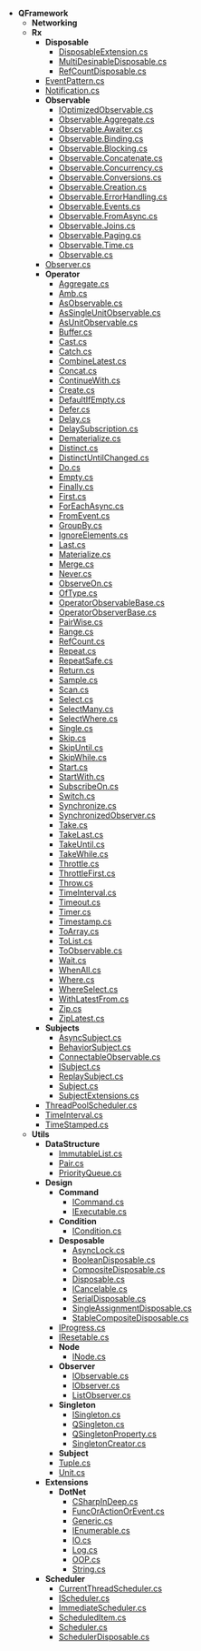- __QFramework__
  - __Networking__
  - __Rx__
    - __Disposable__
      - [DisposableExtension.cs](QFramework/Rx/Disposable/DisposableExtension.cs)
      - [MultiDesinableDisposable.cs](QFramework/Rx/Disposable/MultiDesinableDisposable.cs)
      - [RefCountDisposable.cs](QFramework/Rx/Disposable/RefCountDisposable.cs)
    - [EventPattern.cs](QFramework/Rx/EventPattern.cs)
    - [Notification.cs](QFramework/Rx/Notification.cs)
    - __Observable__
      - [IOptimizedObservable.cs](QFramework/Rx/Observable/IOptimizedObservable.cs)
      - [Observable.Aggregate.cs](QFramework/Rx/Observable/Observable.Aggregate.cs)
      - [Observable.Awaiter.cs](QFramework/Rx/Observable/Observable.Awaiter.cs)
      - [Observable.Binding.cs](QFramework/Rx/Observable/Observable.Binding.cs)
      - [Observable.Blocking.cs](QFramework/Rx/Observable/Observable.Blocking.cs)
      - [Observable.Concatenate.cs](QFramework/Rx/Observable/Observable.Concatenate.cs)
      - [Observable.Concurrency.cs](QFramework/Rx/Observable/Observable.Concurrency.cs)
      - [Observable.Conversions.cs](QFramework/Rx/Observable/Observable.Conversions.cs)
      - [Observable.Creation.cs](QFramework/Rx/Observable/Observable.Creation.cs)
      - [Observable.ErrorHandling.cs](QFramework/Rx/Observable/Observable.ErrorHandling.cs)
      - [Observable.Events.cs](QFramework/Rx/Observable/Observable.Events.cs)
      - [Observable.FromAsync.cs](QFramework/Rx/Observable/Observable.FromAsync.cs)
      - [Observable.Joins.cs](QFramework/Rx/Observable/Observable.Joins.cs)
      - [Observable.Paging.cs](QFramework/Rx/Observable/Observable.Paging.cs)
      - [Observable.Time.cs](QFramework/Rx/Observable/Observable.Time.cs)
      - [Observable.cs](QFramework/Rx/Observable/Observable.cs)
    - [Observer.cs](QFramework/Rx/Observer.cs)
    - __Operator__
      - [Aggregate.cs](QFramework/Rx/Operator/Aggregate.cs)
      - [Amb.cs](QFramework/Rx/Operator/Amb.cs)
      - [AsObservable.cs](QFramework/Rx/Operator/AsObservable.cs)
      - [AsSingleUnitObservable.cs](QFramework/Rx/Operator/AsSingleUnitObservable.cs)
      - [AsUnitObservable.cs](QFramework/Rx/Operator/AsUnitObservable.cs)
      - [Buffer.cs](QFramework/Rx/Operator/Buffer.cs)
      - [Cast.cs](QFramework/Rx/Operator/Cast.cs)
      - [Catch.cs](QFramework/Rx/Operator/Catch.cs)
      - [CombineLatest.cs](QFramework/Rx/Operator/CombineLatest.cs)
      - [Concat.cs](QFramework/Rx/Operator/Concat.cs)
      - [ContinueWith.cs](QFramework/Rx/Operator/ContinueWith.cs)
      - [Create.cs](QFramework/Rx/Operator/Create.cs)
      - [DefaultIfEmpty.cs](QFramework/Rx/Operator/DefaultIfEmpty.cs)
      - [Defer.cs](QFramework/Rx/Operator/Defer.cs)
      - [Delay.cs](QFramework/Rx/Operator/Delay.cs)
      - [DelaySubscription.cs](QFramework/Rx/Operator/DelaySubscription.cs)
      - [Dematerialize.cs](QFramework/Rx/Operator/Dematerialize.cs)
      - [Distinct.cs](QFramework/Rx/Operator/Distinct.cs)
      - [DistinctUntilChanged.cs](QFramework/Rx/Operator/DistinctUntilChanged.cs)
      - [Do.cs](QFramework/Rx/Operator/Do.cs)
      - [Empty.cs](QFramework/Rx/Operator/Empty.cs)
      - [Finally.cs](QFramework/Rx/Operator/Finally.cs)
      - [First.cs](QFramework/Rx/Operator/First.cs)
      - [ForEachAsync.cs](QFramework/Rx/Operator/ForEachAsync.cs)
      - [FromEvent.cs](QFramework/Rx/Operator/FromEvent.cs)
      - [GroupBy.cs](QFramework/Rx/Operator/GroupBy.cs)
      - [IgnoreElements.cs](QFramework/Rx/Operator/IgnoreElements.cs)
      - [Last.cs](QFramework/Rx/Operator/Last.cs)
      - [Materialize.cs](QFramework/Rx/Operator/Materialize.cs)
      - [Merge.cs](QFramework/Rx/Operator/Merge.cs)
      - [Never.cs](QFramework/Rx/Operator/Never.cs)
      - [ObserveOn.cs](QFramework/Rx/Operator/ObserveOn.cs)
      - [OfType.cs](QFramework/Rx/Operator/OfType.cs)
      - [OperatorObservableBase.cs](QFramework/Rx/Operator/OperatorObservableBase.cs)
      - [OperatorObserverBase.cs](QFramework/Rx/Operator/OperatorObserverBase.cs)
      - [PairWise.cs](QFramework/Rx/Operator/PairWise.cs)
      - [Range.cs](QFramework/Rx/Operator/Range.cs)
      - [RefCount.cs](QFramework/Rx/Operator/RefCount.cs)
      - [Repeat.cs](QFramework/Rx/Operator/Repeat.cs)
      - [RepeatSafe.cs](QFramework/Rx/Operator/RepeatSafe.cs)
      - [Return.cs](QFramework/Rx/Operator/Return.cs)
      - [Sample.cs](QFramework/Rx/Operator/Sample.cs)
      - [Scan.cs](QFramework/Rx/Operator/Scan.cs)
      - [Select.cs](QFramework/Rx/Operator/Select.cs)
      - [SelectMany.cs](QFramework/Rx/Operator/SelectMany.cs)
      - [SelectWhere.cs](QFramework/Rx/Operator/SelectWhere.cs)
      - [Single.cs](QFramework/Rx/Operator/Single.cs)
      - [Skip.cs](QFramework/Rx/Operator/Skip.cs)
      - [SkipUntil.cs](QFramework/Rx/Operator/SkipUntil.cs)
      - [SkipWhile.cs](QFramework/Rx/Operator/SkipWhile.cs)
      - [Start.cs](QFramework/Rx/Operator/Start.cs)
      - [StartWith.cs](QFramework/Rx/Operator/StartWith.cs)
      - [SubscribeOn.cs](QFramework/Rx/Operator/SubscribeOn.cs)
      - [Switch.cs](QFramework/Rx/Operator/Switch.cs)
      - [Synchronize.cs](QFramework/Rx/Operator/Synchronize.cs)
      - [SynchronizedObserver.cs](QFramework/Rx/Operator/SynchronizedObserver.cs)
      - [Take.cs](QFramework/Rx/Operator/Take.cs)
      - [TakeLast.cs](QFramework/Rx/Operator/TakeLast.cs)
      - [TakeUntil.cs](QFramework/Rx/Operator/TakeUntil.cs)
      - [TakeWhile.cs](QFramework/Rx/Operator/TakeWhile.cs)
      - [Throttle.cs](QFramework/Rx/Operator/Throttle.cs)
      - [ThrottleFirst.cs](QFramework/Rx/Operator/ThrottleFirst.cs)
      - [Throw.cs](QFramework/Rx/Operator/Throw.cs)
      - [TimeInterval.cs](QFramework/Rx/Operator/TimeInterval.cs)
      - [Timeout.cs](QFramework/Rx/Operator/Timeout.cs)
      - [Timer.cs](QFramework/Rx/Operator/Timer.cs)
      - [Timestamp.cs](QFramework/Rx/Operator/Timestamp.cs)
      - [ToArray.cs](QFramework/Rx/Operator/ToArray.cs)
      - [ToList.cs](QFramework/Rx/Operator/ToList.cs)
      - [ToObservable.cs](QFramework/Rx/Operator/ToObservable.cs)
      - [Wait.cs](QFramework/Rx/Operator/Wait.cs)
      - [WhenAll.cs](QFramework/Rx/Operator/WhenAll.cs)
      - [Where.cs](QFramework/Rx/Operator/Where.cs)
      - [WhereSelect.cs](QFramework/Rx/Operator/WhereSelect.cs)
      - [WithLatestFrom.cs](QFramework/Rx/Operator/WithLatestFrom.cs)
      - [Zip.cs](QFramework/Rx/Operator/Zip.cs)
      - [ZipLatest.cs](QFramework/Rx/Operator/ZipLatest.cs)
    - __Subjects__
      - [AsyncSubject.cs](QFramework/Rx/Subjects/AsyncSubject.cs)
      - [BehaviorSubject.cs](QFramework/Rx/Subjects/BehaviorSubject.cs)
      - [ConnectableObservable.cs](QFramework/Rx/Subjects/ConnectableObservable.cs)
      - [ISubject.cs](QFramework/Rx/Subjects/ISubject.cs)
      - [ReplaySubject.cs](QFramework/Rx/Subjects/ReplaySubject.cs)
      - [Subject.cs](QFramework/Rx/Subjects/Subject.cs)
      - [SubjectExtensions.cs](QFramework/Rx/Subjects/SubjectExtensions.cs)
    - [ThreadPoolScheduler.cs](QFramework/Rx/ThreadPoolScheduler.cs)
    - [TimeInterval.cs](QFramework/Rx/TimeInterval.cs)
    - [TimeStamped.cs](QFramework/Rx/TimeStamped.cs)
  - __Utils__
    - __DataStructure__
      - [ImmutableList.cs](QFramework/Utils/DataStructure/ImmutableList.cs)
      - [Pair.cs](QFramework/Utils/DataStructure/Pair.cs)
      - [PriorityQueue.cs](QFramework/Utils/DataStructure/PriorityQueue.cs)
    - __Design__
      - __Command__
        - [ICommand.cs](QFramework/Utils/Design/Command/ICommand.cs)
        - [IExecutable.cs](QFramework/Utils/Design/Command/IExecutable.cs)
      - __Condition__
        - [ICondition.cs](QFramework/Utils/Design/Condition/ICondition.cs)
      - __Desposable__
        - [AsyncLock.cs](QFramework/Utils/Design/Desposable/AsyncLock.cs)
        - [BooleanDisposable.cs](QFramework/Utils/Design/Desposable/BooleanDisposable.cs)
        - [CompositeDisposable.cs](QFramework/Utils/Design/Desposable/CompositeDisposable.cs)
        - [Disposable.cs](QFramework/Utils/Design/Desposable/Disposable.cs)
        - [ICancelable.cs](QFramework/Utils/Design/Desposable/ICancelable.cs)
        - [SerialDisposable.cs](QFramework/Utils/Design/Desposable/SerialDisposable.cs)
        - [SingleAssignmentDisposable.cs](QFramework/Utils/Design/Desposable/SingleAssignmentDisposable.cs)
        - [StableCompositeDisposable.cs](QFramework/Utils/Design/Desposable/StableCompositeDisposable.cs)
      - [IProgress.cs](QFramework/Utils/Design/IProgress.cs)
      - [IResetable.cs](QFramework/Utils/Design/IResetable.cs)
      - __Node__
        - [INode.cs](QFramework/Utils/Design/Node/INode.cs)
      - __Observer__
        - [IObservable.cs](QFramework/Utils/Design/Observer/IObservable.cs)
        - [IObserver.cs](QFramework/Utils/Design/Observer/IObserver.cs)
        - [ListObserver.cs](QFramework/Utils/Design/Observer/ListObserver.cs)
      - __Singleton__
        - [ISingleton.cs](QFramework/Utils/Design/Singleton/ISingleton.cs)
        - [QSingleton.cs](QFramework/Utils/Design/Singleton/QSingleton.cs)
        - [QSingletonProperty.cs](QFramework/Utils/Design/Singleton/QSingletonProperty.cs)
        - [SingletonCreator.cs](QFramework/Utils/Design/Singleton/SingletonCreator.cs)
      - __Subject__
      - [Tuple.cs](QFramework/Utils/Design/Tuple.cs)
      - [Unit.cs](QFramework/Utils/Design/Unit.cs)
    - __Extensions__
      - __DotNet__
        - [CSharpInDeep.cs](QFramework/Utils/Extensions/DotNet/CSharpInDeep.cs)
        - [FuncOrActionOrEvent.cs](QFramework/Utils/Extensions/DotNet/FuncOrActionOrEvent.cs)
        - [Generic.cs](QFramework/Utils/Extensions/DotNet/Generic.cs)
        - [IEnumerable.cs](QFramework/Utils/Extensions/DotNet/IEnumerable.cs)
        - [IO.cs](QFramework/Utils/Extensions/DotNet/IO.cs)
        - [Log.cs](QFramework/Utils/Extensions/DotNet/Log.cs)
        - [OOP.cs](QFramework/Utils/Extensions/DotNet/OOP.cs)
        - [String.cs](QFramework/Utils/Extensions/DotNet/String.cs)
    - __Scheduler__
      - [CurrentThreadScheduler.cs](QFramework/Utils/Scheduler/CurrentThreadScheduler.cs)
      - [IScheduler.cs](QFramework/Utils/Scheduler/IScheduler.cs)
      - [ImmediateScheduler.cs](QFramework/Utils/Scheduler/ImmediateScheduler.cs)
      - [ScheduledItem.cs](QFramework/Utils/Scheduler/ScheduledItem.cs)
      - [Scheduler.cs](QFramework/Utils/Scheduler/Scheduler.cs)
      - [SchedulerDisposable.cs](QFramework/Utils/Scheduler/SchedulerDisposable.cs)

